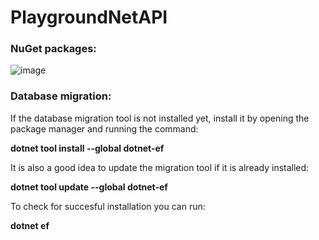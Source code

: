 # PlaygroundNetAPI

### NuGet packages:
![image](https://user-images.githubusercontent.com/8555390/233827379-32c602b3-6523-4433-a0b7-bd96d6bb63b1.png)

### Database migration:
If the database migration tool is not installed yet, install it by opening the package manager and running the command:

__dotnet tool install --global dotnet-ef__

It is also a good idea to update the migration tool if it is already installed:

__dotnet tool update --global dotnet-ef__

To check for succesful installation you can run:

__dotnet ef__
